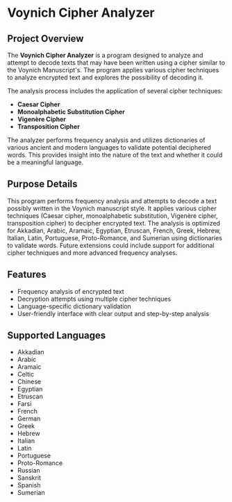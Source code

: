 # Voynich Cipher Analyzer

## Project Overview
The **Voynich Cipher Analyzer** is a program designed to analyze and attempt to decode texts that may have been written using a cipher similar to the Voynich Manuscript's. The program applies various cipher techniques to analyze encrypted text and explores the possibility of decoding it. 

The analysis process includes the application of several cipher techniques:
- **Caesar Cipher**
- **Monoalphabetic Substitution Cipher**
- **Vigenère Cipher**
- **Transposition Cipher**

The analyzer performs frequency analysis and utilizes dictionaries of various ancient and modern languages to validate potential deciphered words. This provides insight into the nature of the text and whether it could be a meaningful language.

## Purpose Details
This program performs frequency analysis and attempts to decode a text possibly written in the Voynich manuscript style. It applies various cipher techniques (Caesar cipher, monoalphabetic substitution, Vigenère cipher, transposition cipher) to decipher encrypted text. The analysis is optimized for Akkadian, Arabic, Aramaic, Egyptian, Etruscan, French, Greek, Hebrew, Italian, Latin, Portuguese, Proto-Romance, and Sumerian using dictionaries to validate words. Future extensions could include support for additional cipher techniques and more advanced frequency analyses.

## Features
- Frequency analysis of encrypted text
- Decryption attempts using multiple cipher techniques
- Language-specific dictionary validation
- User-friendly interface with clear output and step-by-step analysis

## Supported Languages
- Akkadian
- Arabic
- Aramaic
- Celtic
- Chinese
- Egyptian
- Etruscan
- Farsi
- French
- German
- Greek
- Hebrew
- Italian
- Latin
- Portuguese
- Proto-Romance
- Russian
- Sanskrit
- Spanish
- Sumerian
